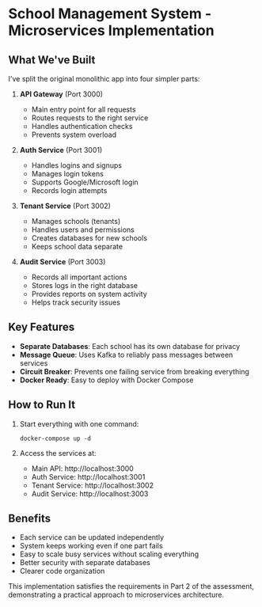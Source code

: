 # School Management System - Microservices Implementation

## What We've Built

I've split the original monolithic app into four simpler parts:

1. **API Gateway** (Port 3000)

   - Main entry point for all requests
   - Routes requests to the right service
   - Handles authentication checks
   - Prevents system overload

2. **Auth Service** (Port 3001)

   - Handles logins and signups
   - Manages login tokens
   - Supports Google/Microsoft login
   - Records login attempts

3. **Tenant Service** (Port 3002)

   - Manages schools (tenants)
   - Handles users and permissions
   - Creates databases for new schools
   - Keeps school data separate

4. **Audit Service** (Port 3003)
   - Records all important actions
   - Stores logs in the right database
   - Provides reports on system activity
   - Helps track security issues

## Key Features

- **Separate Databases**: Each school has its own database for privacy
- **Message Queue**: Uses Kafka to reliably pass messages between services
- **Circuit Breaker**: Prevents one failing service from breaking everything
- **Docker Ready**: Easy to deploy with Docker Compose

## How to Run It

1. Start everything with one command:

   ```
   docker-compose up -d
   ```

2. Access the services at:
   - Main API: http://localhost:3000
   - Auth Service: http://localhost:3001
   - Tenant Service: http://localhost:3002
   - Audit Service: http://localhost:3003

## Benefits

- Each service can be updated independently
- System keeps working even if one part fails
- Easy to scale busy services without scaling everything
- Better security with separate databases
- Clearer code organization

This implementation satisfies the requirements in Part 2 of the assessment, demonstrating a practical approach to microservices architecture.
